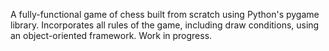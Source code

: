 A fully-functional game of chess built from scratch using Python's pygame library. Incorporates all rules of the game, including draw conditions, using an object-oriented framework. Work in progress. 
